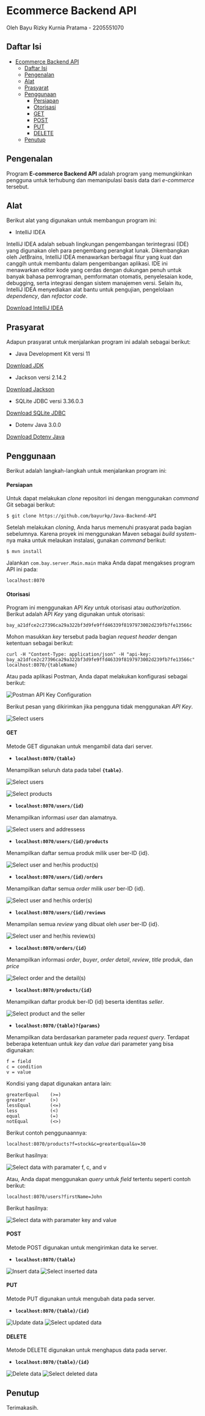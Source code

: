 # Ecommerce Backend API

Oleh Bayu Rizky Kurnia Pratama - 2205551070

## Daftar Isi

-   [Ecommerce Backend API](#ecommerce-backend-api)
    -   [Daftar Isi](#daftar-isi)
    -   [Pengenalan](#pengenalan)
    -   [Alat](#alat)
    -   [Prasyarat](#prasyarat)
    -   [Penggunaan](#penggunaan)
        -   [Persiapan](#persiapan)
        -   [Otorisasi](#otorisasi)
        -   [GET](#get)
        -   [POST](#post)
        -   [PUT](#put)
        -   [DELETE](#delete)
    -   [Penutup](#penutup)

## Pengenalan

Program **E-commerce Backend API** adalah program yang memungkinkan pengguna untuk terhubung dan memanipulasi basis data dari _e-commerce_ tersebut.

## Alat

Berikut alat yang digunakan untuk membangun program ini:

-   IntelliJ IDEA

IntelliJ IDEA adalah sebuah lingkungan pengembangan terintegrasi (IDE) yang digunakan oleh para pengembang perangkat lunak. Dikembangkan oleh JetBrains, IntelliJ IDEA menawarkan berbagai fitur yang kuat dan canggih untuk membantu dalam pengembangan aplikasi. IDE ini menawarkan editor kode yang cerdas dengan dukungan penuh untuk banyak bahasa pemrograman, pemformatan otomatis, penyelesaian kode, debugging, serta integrasi dengan sistem manajemen versi. Selain itu, IntelliJ IDEA menyediakan alat bantu untuk pengujian, pengelolaan _dependency_, dan _refactor code_.

[Download IntelliJ IDEA](http://code.visualstudio.com/download)

## Prasyarat

Adapun prasyarat untuk menjalankan program ini adalah sebagai berikut:

-   Java Development Kit versi 11

[Download JDK](https://www.oracle.com/id/java/technologies/downloads/archive/)

-   Jackson versi 2.14.2

[Download Jackson](https://mvnrepository.com/artifact/com.fasterxml.jackson.core/jackson-databind/2.14.2)

-   SQLite JDBC versi 3.36.0.3

[Download SQLite JDBC](https://mvnrepository.com/artifact/org.xerial/sqlite-jdbc/3.36.0.3)

-   Dotenv Java 3.0.0

[Download Dotenv Java](https://github.com/cdimascio/dotenv-java)

## Penggunaan

Berikut adalah langkah-langkah untuk menjalankan program ini:

#### Persiapan

Untuk dapat melakukan _clone_ repositori ini dengan menggunakan _command_ Git sebagai berikut:

```
$ git clone https://github.com/bayurkp/Java-Backend-API
```

Setelah melakukan _cloning_, Anda harus memenuhi prasyarat pada bagian sebelumnya. Karena proyek ini menggunakan Maven sebagai _build system_-nya maka untuk melaukan instalasi, gunakan _command_ berikut:

```
$ mvn install
```

Jalankan `com.bay.server.Main.main` maka Anda dapat mengakses program API ini pada:

```
localhost:8070
```

#### Otorisasi

Program ini menggunakan API _Key_ untuk otorisasi atau _authorization_. Berikut adalah API _Key_ yang digunakan untuk otorisasi:

```
bay_a21dfce2c27396ca29a322bf3d9fe9ffd46339f8197973002d239fb7fe13566c
```

Mohon masukkan _key_ tersebut pada bagian _request header_ dengan ketentuan sebagai berikut:

```
curl -H "Content-Type: application/json" -H "api-key: bay_a21dfce2c27396ca29a322bf3d9fe9ffd46339f8197973002d239fb7fe13566c" localhost:8070/{tableName}
```

Atau pada aplikasi Postman, Anda dapat melakukan konfigurasi sebagai berikut:

![Postman API Key Configuration](img/Postman-API-Key-Configuration.png "Postman API Key Configuration")

Berikut pesan yang dikirimkan jika pengguna tidak menggunakan _API Key_.

![Select users](img/Authorization.png "Select users")

#### GET

Metode GET digunakan untuk mengambil data dari server.

-   **`localhost:8070/{table}`**

Menampilkan seluruh data pada tabel **`{table}`**.

![Select users](img/GET-1.png "Select users")

![Select products](img/GET-2.png "Select products")

-   **`localhost:8070/users/{id}`**

Menampilkan informasi _user_ dan alamatnya.

![Select users and addressess](img/GET-3.png "Select users and addressess")

-   **`localhost:8070/users/{id}/products`**

Menampilkan daftar semua produk milik user ber-ID {id}.

![Select user and her/his product(s)](img/GET-4.png "Select user and her/his product(s)")

-   **`localhost:8070/users/{id}/orders`**

Menampilkan daftar semua _order_ milik _user_ ber-ID {id}.

![Select user and her/his order(s)](img/GET-5.png "Select user and her/his order(s)")

-   **`localhost:8070/users/{id}/reviews`**

Menampilan semua _review_ yang dibuat oleh _user_ ber-ID {id}.

![Select user and her/his review(s)](img/GET-6.png "Select user and her/his review(s)")

-   **`localhost:8070/orders/{id}`**

Menampilkan informasi _order_, _buyer_, _order detail_, _review_, _title_ produk, dan _price_

![Select order and the detail(s)](img/GET-7.png "Select order and the detail(s)")

-   **`localhost:8070/products/{id}`**

Menampilkan daftar produk ber-ID {id} beserta identitas _seller_.

![Select product and the seller](img/GET-8.png "Select product and the seller")

-   **`localhost:8070/{table}?{params}`**

Menampilkan data berdasarkan parameter pada _request query_. Terdapat beberapa ketentuan untuk _key_ dan _value_ dari parameter yang bisa digunakan:

```
f = field
c = condition
v = value
```

Kondisi yang dapat digunakan antara lain:

```
greaterEqual    (>=)
greater         (>)
lessEqual       (<=)
less            (<)
equal           (=)
notEqual        (<>)
```

Berikut contoh penggunaannya:

```
localhost:8070/products?f=stock&c=greaterEqual&v=30
```

Berikut hasilnya:

![Select data with paramater f, c, and v](img/GET-9.png "Select with paramater f, c, and v")

Atau, Anda dapat menggunakan _query_ untuk _field_ tertentu seperti contoh berikut:

```
localhost:8070/users?firstName=John
```

Berikut hasilnya:

![Select data with paramater key and value](img/GET-10.png "Select with paramater key and value")

#### POST

Metode POST digunakan untuk mengirimkan data ke server.

-   **`localhost:8070/{table}`**

![Insert data](img/POST-1.png "Insert data")
![Select inserted data](img/POST-2.png "Select inserted data")

#### PUT

Metode PUT digunakan untuk mengubah data pada server.

-   **`localhost:8070/{table}/{id}`**

![Update data](img/PUT-1.png "Update data")
![Select updated data](img/PUT-2.png "Select updated data")

#### DELETE

Metode DELETE digunakan untuk menghapus data pada server.

-   **`localhost:8070/{table}/{id}`**

![Delete data](img/DELETE-1.png "Delete data")
![Select deleted data](img/DELETE-2.png "Select deleted data")

## Penutup

Terimakasih.
